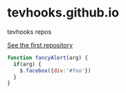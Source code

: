 # tevhooks.github.io


tevhooks repos

[See the first repository](/repo1)

```javascript
function fancyAlert(arg) {
  if(arg) {
    $.facebox({div:'#foo'})
  }
}
```
